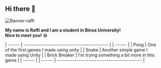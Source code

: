 ## Hi there 👋

![Banner-raffi](https://github.com/raffiwr/raffiwr/assets/145559021/e24d4a46-d6aa-424e-a598-684ad9489dd8)

**My name is Raffi and I am a student in Binus University!**\
**Nice to meet you!** 😁


| ------ | ------------------------------------------- |
| ------ |
| Pong | One of the first games I made using unity |
| Snake | Another simple game I made using Unity |
| Brick Breaker | I'm trying something a bit more in this game |
| ------ |
| ------ | ------------------------------------------- |

<!--
**raffiwr/raffiwr** is a ✨ _special_ ✨ repository because its `README.md` (this file) appears on your GitHub profile.



